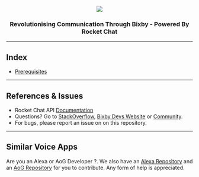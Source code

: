 <p align="center">
  <img  src="https://user-images.githubusercontent.com/41849970/83041131-c07c5d80-a05d-11ea-95cc-58c311087810.png">
</p>

<h3 align="center">
  Revolutionising Communication Through Bixby - Powered By Rocket Chat
</h3>

---

## Index
* [Prerequisites](#prerequisites)

---

## References & Issues
+ Rocket Chat API [Documentation](https://rocket.chat/docs/developer-guides/rest-api/)
+ Questions? Go to [StackOverflow](https://stackoverflow.com/questions/tagged/bixby), [Bixby Devs Website](https://bixbydevelopers.com/) or [Community](https://support.bixbydevelopers.com/hc/en-us/community/topics).
+ For bugs, please report an issue on on this repository.

---

## Similar Voice Apps

Are you an Alexa or AoG Developer ?. We also have an [Alexa Repository](https://github.com/RocketChat/alexa-rocketchat) and an [AoG Repository](https://github.com/RocketChat/google-action-rocketchat) for you to contribute. Any form of help is appreciated.
